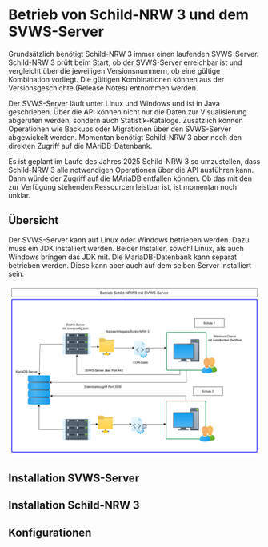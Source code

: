 # Betrieb von Schild-NRW 3 und dem SVWS-Server

Grundsätzlich benötigt Schild-NRW 3 immer einen laufenden SVWS-Server.
Schild-NRW 3 prüft beim Start, ob der SVWS-Server erreichbar ist und vergleicht über die jeweiligen Versionsnummern, ob eine gültige Kombination vorliegt. Die gültigen Kombinationen können aus der Versionsgeschichte (Release Notes) entnommen werden.

Der SVWS-Server läuft unter Linux und Windows und ist in Java geschrieben.
Über die API können nicht nur die Daten zur Visualisierung abgerufen werden, sondern auch Statistik-Kataloge.
Zusätzlich können Operationen wie Backups oder Migrationen über den SVWS-Server abgewickelt werden.
Momentan benötigt Schild-NRW 3 aber noch den direkten Zugriff auf die MAriDB-Datenbank.

Es ist geplant im Laufe des Jahres 2025 Schild-NRW 3 so umzustellen, dass Schild-NRW 3 alle notwendigen Operationen über die API ausführen kann.
Dann würde der Zugriff auf die MAriaDB entfallen können. Ob das mit den zur Verfügung stehenden Ressourcen leistbar ist, ist momentan noch unklar.

## Übersicht

Der SVWS-Server kann auf Linux oder Windows betrieben werden.
Dazu muss ein JDK installiert werden. Beider Installer, sowohl Linux, als auch Windows bringen das JDK mit.
Die MariaDB-Datenbank kann separat betrieben werden. Diese kann aber auch auf dem selben Server installiert sein.

![](./graphics/Rechenzentrum_Schild-NRW3.png)

## Installation SVWS-Server

## Installation Schild-NRW 3

## Konfigurationen
